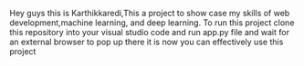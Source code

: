 Hey guys this is Karthikkaredi,This a project to show case my skills of web development,machine learning, and deep learning.
To run this project  clone this repository into your visual studio code and run app.py file and wait for an external browser to pop up there it is now you can effectively use this project
